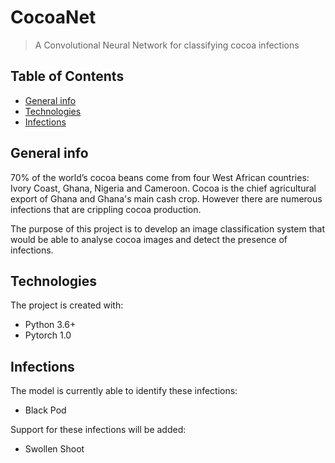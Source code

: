 # CocoaNet
> A Convolutional Neural Network for classifying cocoa infections

## Table of Contents
* [General info](#general-info)
* [Technologies](#technologies)
* [Infections](#infections)

## General info
70% of the world’s cocoa beans come from four West African countries: Ivory Coast, Ghana, Nigeria and Cameroon. Cocoa is the chief agricultural export of Ghana and Ghana's main cash crop. However there are numerous infections that are crippling cocoa production. 

The purpose of this project is to develop an image classification system that would be able to analyse cocoa images and detect the presence of infections.

## Technologies
The project is created with:
* Python 3.6+
* Pytorch 1.0

## Infections
The model is currently able to identify these infections:
* Black Pod 

Support for these infections will be added:
* Swollen Shoot